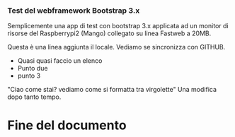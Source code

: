 <h3>Test del webframework Bootstrap 3.x</h3>

Semplicemente una app di test con bootstrap 3.x applicata ad un monitor di risorse del Raspberrypi2 (Mango) collegato su linea Fastweb a 20MB.

Questa è una linea aggiunta il locale. Vediamo se sincronizza con GITHUB.

- Quasi quasi faccio un elenco
- Punto due
- punto 3

"Ciao come stai? vediamo come si formatta tra virgolette"
Una modifica dopo tanto tempo.


# Fine del documento

